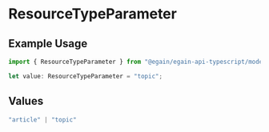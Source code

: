 # ResourceTypeParameter

## Example Usage

```typescript
import { ResourceTypeParameter } from "@egain/egain-api-typescript/models";

let value: ResourceTypeParameter = "topic";
```

## Values

```typescript
"article" | "topic"
```